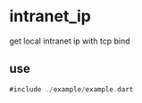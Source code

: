 # intranet_ip

get local intranet ip with tcp bind

## use

```dart
#include ./example/example.dart
```
